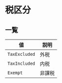 # 税区分

## 一覧

| 値 | 説明 |
| --- | --- |
| `TaxExcluded` | 外税 |
| `TaxIncluded` | 内税 |
| `Exempt` | 非課税 |



